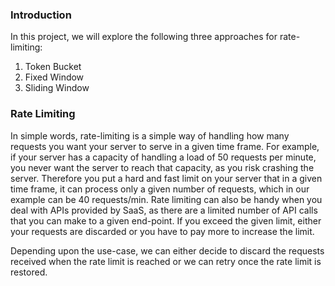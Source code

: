 ### Introduction
In this project, we will explore the following three 
approaches for rate-limiting:
1. Token Bucket
2. Fixed Window
3. Sliding Window

### Rate Limiting
In simple words, rate-limiting is a simple way of handling how many 
requests you want your server to serve in a given time frame. For 
example, if your server has a capacity of handling a load of 50 
requests per minute, you never want the server to reach that capacity, 
as you risk crashing the server. Therefore you put a hard and fast 
limit on your server that in a given time frame, it can process only 
a given number of requests, which in our example can be 40 
requests/min.
Rate limiting can also be handy when you deal with APIs provided by 
SaaS, as there are a limited number of API calls that you can make to a given 
end-point. If you exceed the given limit, either your requests are 
discarded or you have to pay more to increase the limit. 

Depending upon the use-case, we can either decide to discard the requests received when the 
rate limit is reached or we can retry once the rate limit is restored.
